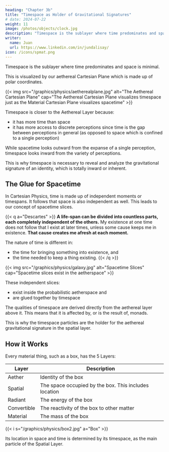```yaml
---
heading: "Chapter 3b"
title: "Timespace as Holder of Gravitational Signatures"
# date: 2024-07-22
weight: 11
image: /photos/objects/clock.jpg
description: "Timespace is the sublayer where time predominates and space is minimal."
writer:
  name: Juan
  url: https://www.linkedin.com/in/jundalisay/
icon: /icons/spmat.png
---
```



Timespace is the sublayer where time predominates and space is minimal. 

This is visualized by our aethereal Cartesian Plane which is made up of polar coordinates. 

{{< img src="/graphics/physics/aetherealplane.jpg" alt="The Aethereal Cartesian Plane" cap="The Aethereal Cartesian Plane visualizes timespace just as the Material Cartesian Plane visualizes spacetime" >}}


Timespace is closer to the Aethereal Layer because:
- it has more time than space
- it has more access to discrete perceptions since time is the gap between perceptions in general (as opposed to space which is confined to a single perception)


While spacetime looks outward from the expanse of a single perception, timespace looks inward from the variety of perceptions. 

This is why timespace is necessary to reveal and analyze the gravitational signature of an identity, which is totally inward or inherent.


## The Glue for Spacetime

In Cartesian Physics, time is made up of independent moments or timespans. It follows that space is also independent as well. This leads to our concept of spacetime slices.

{{< q a="Descartes" >}}
**A life-span can be divided into countless parts, each completely independent of the others.**  My existence at one time does not follow that I exist at later times, unless some cause keeps me in existence. **That cause creates me afresh at each moment.**

The nature of time is different in:
- the time for bringing something into existence, and
- the time needed to keep a thing existing.
{{< /q >}}


{{< img src="/graphics/physics/galaxy.jpg" alt="Spacetime Slices" cap="Spacetime slices exist in the aetherspace" >}}


These independent slices:
- exist inside the probabilistic aetherspace and
- are glued together by timespace 

The qualities of timespace are derived directly from the aethereal layer above it. This means that it is affected by, or is the result of, monads.

This is why the timespace particles are the holder for the aethereal gravitational signature in the spatial layer. 


## How it Works

Every material thing, such as a box, has the 5 Layers: 

Layer | Description 
--- | ---
Aether | Identity of the box
Spatial | The space occupied by the box. This includes location
Radiant | The energy of the box
Convertible | The reactivity of the box to other matter
Material | The mass of the box

{{< i s="/graphics/physics/box2.jpg" a="Box" >}}

Its location in space and time is determined by its timespace, as the main particle of the Spatial Layer. 


<!-- The affinity between the gravitational signatures between identities leads to the attractive force between them. 

The contrariness between them leads to the repulsive force. 

This means that attraction, repulsion, and movement depends on the qualities of gravitational signatures which we house in the quantum of timespace (qots).  -->


<!-- The differences between them lead to the repulsive force which artificially leads to levitation, and naturally is called the expansion of spacetime by Physics. This is based on the Law of Conservation of Idea. -->


<!-- Superhysics arrives at the qost of an object by flipping the Schwarzschild Radius to make the mass dependent on a [gravitational variable G](/material/fallacies/general-relativity) (not a constant) and by using a limiting tensor <code>s</code> instead of a constant speed of light <code>c</code>`. 

Energetic qost that serves as the center of a planet, star, or galaxy rotates as a vortex. This rotation snags other lesser qosts and makes them go or away from that center. While going towards that center, it pushes matter with it. The more matter, the more the pushing force, as weight. This is what Newton saw and why he said gravity comes from matter (as mass). 

Each matter-particle already has radiance and spacetime inside it. This is why massive objects create a larger vortex than a less massive one. This is what Einstein saw and why he said that gravity comes from the warping of spacetime.

A mass with an active vortex, such as a planet with a liquid core, has more gravity than a mass that has an idle vortex, such as an asteroid or a moon. A star has a much more active vortex than any planet and so its gravity is naturally so much more. 

In this system, the precession of Mercury has nothing to do with the speed of light that Einstein assumed. Instead, it has all to do with the idle core of Mercury compared to the active core of the Sun.  -->


<!-- #### 1. The mass and size* of a qost is dependent on its gravitational signature

Since a qost represents a complex idea, then a small Schwarzschild Radius represents a small idea while large one represents a large one. 

> *As a 1-dimensional thing, a qost really does not have a size. It would be better to refer to it as an area of strongest influence. 



#### 2. The universe did not start from a material singularity -->

<!-- Rather, it began as an infinite number of discrete ideas streaming through onto physical reality via qosts. This is similar to your TV screen having no single starting point. -->

<!-- In this analogy, the LED bulb would represent a star or galaxy qost that emits its idea or feeling as the physical color and material from the star or galaxy. -->


<!-- #### 3. The expansion of spacetime really represents the development of those original potential ideas into actual ones

The universe can expand infinitely just as ideas can be developed, and mixed and matched into other ideas infinitely. The physical expansion does not mean that the universe started from a singularity or will collapse back into one. That kind of thinking arises from materialist thinking, by thinking that the material universe came from a material cause.  
-->

